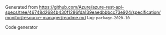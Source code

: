 Generated from https://github.com/Azure/azure-rest-api-specs/tree/46748d2684b430f1286fda139eaedbbbcc73e924/specification/monitor/resource-manager/readme.md tag: `package-2020-10`

Code generator 


